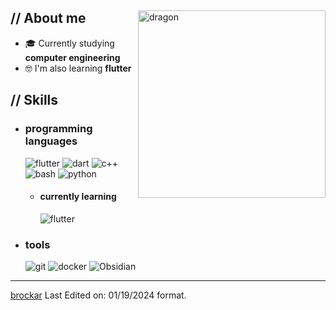 <p align = center ><!-- Optional banner goes here--> </p>

<div>

<img align="right" width="300" alt="dragon" src="https://i.pinimg.com/originals/5f/29/30/5f293030b863a0c6f927959f7c57d3bc.jpg"/>

<h2> // About me </h2>

- 🎓 Currently studying **computer engineering**
- 🤓 I'm also learning **flutter**

<h2>  // Skills  </h2>
  
- <h3> programming languages </h3>
  
  <img src = "https://img.shields.io/badge/Flutter-%2302569B.svg?style=for-the-badge&logo=Flutter&logoColor=white" alt = "flutter" />
  <img src = https://img.shields.io/badge/dart-%230175C2.svg?style=for-the-badge&logo=dart&logoColor=white" alt = "dart" />
  <img src = "https://img.shields.io/badge/c++-%2300599C.svg?style=for-the-badge&logo=c%2B%2B&logoColor=white" alt = "c++" />
  <img src = "https://img.shields.io/badge/shell_script-%23121011.svg?style=for-the-badge&logo=gnu-bash&logoColor=white" alt = "bash" />
  <img src = "https://img.shields.io/badge/Python-14354C?style=for-the-badge&logo=python&logoColor=white" alt = "python" />
  
  - <h4> currently learning </h4>
    <img src = "https://img.shields.io/badge/Flutter-%2302569B.svg?style=for-the-badge&logo=Flutter&logoColor=white" alt = "flutter" />


- <h3> tools </h3>
    <img src = "https://img.shields.io/badge/git-%23F05033.svg?style=for-the-badge&logo=git&logoColor=white" alt = "git" />
    <img src = "https://img.shields.io/badge/docker-%230db7ed.svg?style=for-the-badge&logo=docker&logoColor=white" alt = "docker" />
    <img src = "https://img.shields.io/badge/Obsidian-%23483699.svg?style=for-the-badge&logo=obsidian&logoColor=white" alt = "Obsidian" />

<!--
  - <h4> currently learning </h4>

    <img src = "https://img.shields.io/badge/MongoDB-%234ea94b.svg?style=for-the-badge&logo=mongodb&logoColor=white" alt = "mongodb" />

-->

---

[brockar](https://github.com/brockar)
Last Edited on: 01/19/2024 format.

